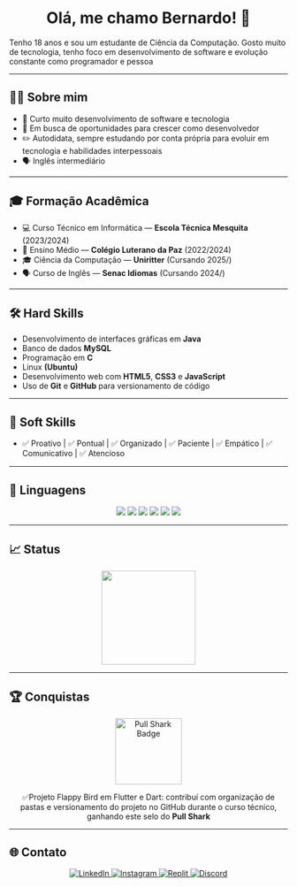 <h1 align="center">Olá, me chamo Bernardo! 👋</h1>

<p>Tenho 18 anos e sou um estudante de Ciência da Computação. Gosto muito de tecnologia, tenho foco em desenvolvimento de software e evolução constante como programador e pessoa</p>

---

## 👨‍💻 Sobre mim
- 🚀 Curto muito desenvolvimento de software e tecnologia
- 🎯 Em busca de oportunidades para crescer como desenvolvedor
- ✏️ Autodidata, sempre estudando por conta própria para evoluir em tecnologia e habilidades interpessoais
- 🗣️ Inglês intermediário

---

## 🎓 Formação Acadêmica
- 💻 Curso Técnico em Informática — **Escola Técnica Mesquita** (2023/2024)
- 📓 Ensino Médio — **Colégio Luterano da Paz** (2022/2024)
- 🎓 Ciência da Computação — **Uniritter** (Cursando 2025/)
- 🗣️ Curso de Inglês — **Senac Idiomas** (Cursando 2024/)

---

## 🛠️ Hard Skills
- Desenvolvimento de interfaces gráficas em **Java**
- Banco de dados **MySQL**
- Programação em **C**
- Linux **(Ubuntu)**
- Desenvolvimento web com **HTML5**, **CSS3** e **JavaScript**
- Uso de **Git** e **GitHub** para versionamento de código

---

## 🤝 Soft Skills
- ✅ Proativo | ✅ Pontual | ✅ Organizado | ✅ Paciente | ✅ Empático | ✅ Comunicativo | ✅ Atencioso

---

## 🚀 Linguagens
<div align="center">
  <img src="https://img.shields.io/badge/Java-ED8B00?style=for-the-badge&logo=java&logoColor=white"/>
  <img src="https://img.shields.io/badge/MySQL-005C84?style=for-the-badge&logo=mysql&logoColor=white"/>
  <img src="https://img.shields.io/badge/C-00599C?style=for-the-badge&logo=c&logoColor=white"/>
  <img src="https://img.shields.io/badge/HTML5-E34F26?style=for-the-badge&logo=html5&logoColor=white"/>
  <img src="https://img.shields.io/badge/CSS3-1572B6?style=for-the-badge&logo=css3&logoColor=white"/>
  <img src="https://img.shields.io/badge/JavaScript-F7DF1E?style=for-the-badge&logo=javascript&logoColor=black"/>
</div>

---

## 📈 Status
<div align="center">
  <img height="170em" src="https://github-readme-stats.vercel.app/api/top-langs/?username=bernardosinhorelli348&layout=compact&langs_count=7&theme=tokyonight"/>
</div>

---

## 🏆 Conquistas
<div align="center">
  <img src="https://github.githubassets.com/images/modules/profile/achievements/pull-shark-default.png" width="120" alt="Pull Shark Badge"/>
  <p>✅Projeto Flappy Bird em Flutter e Dart: contribuí com organização de pastas e versionamento do projeto no GitHub durante o curso técnico, ganhando este selo do <strong>Pull Shark</strong></p>
</div>

---

## 🌐 Contato
<div align="center">
  <a href="https://www.linkedin.com/in/bernardosinhorelli/" target="_blank">
    <img src="https://img.shields.io/badge/LinkedIn-0077B5?style=for-the-badge&logo=linkedin&logoColor=white" alt="LinkedIn"/>
  </a>
  <a href="https://www.instagram.com/bernardo_2840/" target="_blank">
    <img src="https://img.shields.io/badge/Instagram-E4405F?style=for-the-badge&logo=instagram&logoColor=white" alt="Instagram"/>
  </a>
  <a href="https://replit.com/@Bezin348" target="_blank">
    <img src="https://img.shields.io/badge/Replit-667881?style=for-the-badge&logo=replit&logoColor=white" alt="Replit"/>
  </a>
  <a href="https://discord.com/users/543664865886339083" target="_blank">
    <img src="https://img.shields.io/badge/Discord-5865F2?style=for-the-badge&logo=discord&logoColor=white" alt="Discord"/>
  </a>
</div>
